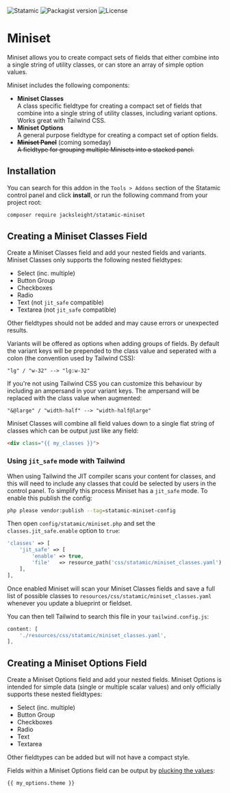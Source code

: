 <!-- statamic:hide -->

![Statamic](https://flat.badgen.net/badge/Statamic/3.3+/FF269E)
![Packagist version](https://flat.badgen.net/packagist/v/jacksleight/statamic-miniset)
![License](https://flat.badgen.net/github/license/jacksleight/statamic-miniset)

# Miniset 

<!-- /statamic:hide -->

Miniset allows you to create compact sets of fields that either combine into a single string of utility classes, or can store an array of simple option values.

Miniset includes the following components:

* **Miniset Classes**  
  A class specific fieldtype for creating a compact set of fields that combine into a single string of utility classes, including variant options. Works great with Tailwind CSS.
* **Miniset Options**  
  A general purpose fieldtype for creating a compact set of option fields.
* **<s>Miniset Panel</s>** (coming someday)  
  <s>A fieldtype for grouping multiple Minisets into a stacked panel.</s>

## Installation

You can search for this addon in the `Tools > Addons` section of the Statamic control panel and click **install**, or run the following command from your project root:

```bash
composer require jacksleight/statamic-miniset
```

## Creating a Miniset Classes Field

Create a Miniset Classes field and add your nested fields and variants. Miniset Classes only supports the following nested fieldtypes:

* Select (inc. multiple)
* Button Group
* Checkboxes
* Radio
* Text (not `jit_safe` compatible)
* Textarea (not `jit_safe` compatible)

Other fieldtypes should not be added and may cause errors or unexpected results.

Variants will be offered as options when adding groups of fields. By default the variant keys will be prepended to the class value and seperated with a colon (the convention used by Tailwind CSS):

```text
"lg" / "w-32" --> "lg:w-32"
```

If you're not using Tailwind CSS you can customize this behaviour by including an ampersand in your variant keys. The ampersand will be replaced with the class value when augmented:

```text
"&@large" / "width-half" --> "width-half@large"
```

Miniset Classes will combine all field values down to a single flat string of classes which can be output just like any field:

```html
<div class="{{ my_classes }}">
```

### Using `jit_safe` mode with Tailwind

When using Tailwind the JIT compiler scans your content for classes, and this will need to include any classes that could be selected by users in the control panel. To simplify this process Miniset has a `jit_safe` mode. To enable this publish the config:

```bash
php please vendor:publish --tag=statamic-miniset-config
```

Then open `config/statamic/miniset.php` and set the `classes.jit_safe.enable` option to `true`:

```php
'classes' => [
    'jit_safe' => [
        'enable' => true,
        'file'   => resource_path('css/statamic/miniset_classes.yaml'),
    ], 
],
```

Once enabled Miniset will scan your Miniset Classes fields and save a full list of possible classes to `resources/css/statamic/miniset_classes.yaml` whenever you update a blueprint or fieldset.

You can then tell Tailwind to search this file in your `tailwind.config.js`:

```js
content: [
    './resources/css/statamic/miniset_classes.yaml',
],
```

## Creating a Miniset Options Field

Create a Miniset Options field and add your nested fields. Miniset Options is intended for simple data (single or multiple scalar values) and only officially supports these nested fieldtypes:

* Select (inc. multiple)
* Button Group
* Checkboxes
* Radio
* Text
* Textarea

Other fieldtypes can be added but will not have a compact style. 

Fields within a Miniset Options field can be output by [plucking the values](https://statamic.dev/new-antlers-parser#plucking):

```html
{{ my_options.theme }}
```
